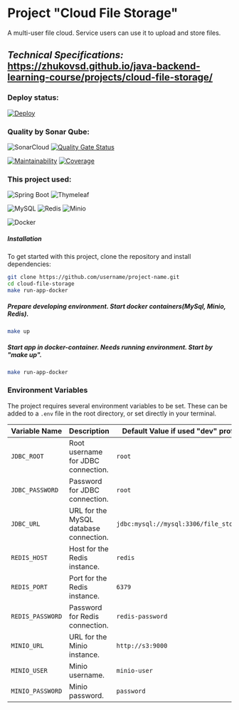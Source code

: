 # Project "Cloud File Storage"

A multi-user file cloud. Service users can use it to upload and store files.

*Technical Specifications:*
https://zhukovsd.github.io/java-backend-learning-course/projects/cloud-file-storage/
----------------------------
### Deploy status:
[![Deploy](https://github.com/MaksimDenisov/cloud-file-storage/actions/workflows/deploy.yml/badge.svg)](https://github.com/MaksimDenisov/cloud-file-storage/actions/workflows/deploy.yml)

### Quality by Sonar Qube:
![SonarCloud](https://github.com/MaksimDenisov/cloud-file-storage/actions/workflows/sonar.yml/badge.svg)
[![Quality Gate Status](https://sonarcloud.io/api/project_badges/measure?project=MaksimDenisov_cloud-file-storage&metric=alert_status)](https://sonarcloud.io/summary/new_code?id=MaksimDenisov_cloud-file-storage)

[![Maintainability](https://sonarcloud.io/api/project_badges/measure?project=MaksimDenisov_cloud-file-storage&metric=sqale_rating)](https://sonarcloud.io/summary/new_code?id=MaksimDenisov_cloud-file-storage)
[![Coverage](https://sonarcloud.io/api/project_badges/measure?project=MaksimDenisov_cloud-file-storage&metric=coverage)](https://sonarcloud.io/summary/new_code?id=MaksimDenisov_cloud-file-storage)

### This project used:
![Spring Boot](https://img.shields.io/badge/Spring%20Boot-6DB33F?style=flat&logo=spring&logoColor=white)
![Thymeleaf](https://img.shields.io/badge/Thymeleaf-005F0F?style=flat&logo=thymeleaf&logoColor=white)

![MySQL](https://img.shields.io/badge/MySQL-4479A1?style=flat&logo=mysql&logoColor=white)
![Redis](https://img.shields.io/badge/Redis-DC382D?style=flat&logo=redis&logoColor=white)
![Minio](https://img.shields.io/badge/MinIO-00B5E2?style=flat&logo=minio&logoColor=white)

![Docker](https://img.shields.io/badge/Docker-2496ED?style=flat&logo=docker&logoColor=white)

##### Installation
To get started with this project, clone the repository and install dependencies:

```bash
git clone https://github.com/username/project-name.git
cd cloud-file-storage 
make run-app-docker
```

##### Prepare developing environment. Start docker containers(MySql, Minio, Redis).
```sh
make up
```

#####  Start app in docker-container. Needs running environment. Start by "make up".
```sh
make run-app-docker
```

### Environment Variables

The project requires several environment variables to be set. 
These can be added to a `.env` file in the root directory, or set directly in your terminal.

| Variable Name       | Description                                      | Default Value if used "dev" profile    |
|---------------------|--------------------------------------------------|----------------------------------------|
| `JDBC_ROOT`          | Root username for JDBC connection.              | `root`                                 |
| `JDBC_PASSWORD`      | Password for JDBC connection.                   | `root`                                 |
| `JDBC_URL`           | URL for the MySQL database connection.          | `jdbc:mysql://mysql:3306/file_storage` |
| `REDIS_HOST`         | Host for the Redis instance.                    | `redis`                                |
| `REDIS_PORT`         | Port for the Redis instance.                    | `6379`                                 |
| `REDIS_PASSWORD`     | Password for Redis connection.                  | `redis-password`                       |
| `MINIO_URL`          | URL for the Minio instance.                     | `http://s3:9000`                       |
| `MINIO_USER`         | Minio username.                                 | `minio-user`                           |
| `MINIO_PASSWORD`     | Minio password.                                 | `password`                             |

